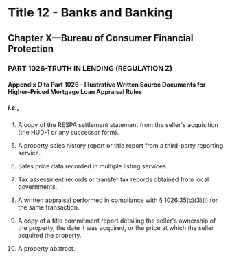 
# Title 12 - Banks and Banking
## Chapter X—Bureau of Consumer Financial Protection
### PART 1026-TRUTH IN LENDING (REGULATION Z)
#### Appendix O to Part 1026 - Illustrative Written Source Documents for Higher-Priced Mortgage Loan Appraisal Rules
##### i.e.,

4. A copy of the RESPA settlement statement from the seller's acquisition (the HUD-1 or any successor form).

5. A property sales history report or title report from a third-party reporting service.

6. Sales price data recorded in multiple listing services.

7. Tax assessment records or transfer tax records obtained from local governments.

8. A written appraisal performed in compliance with § 1026.35(c)(3)(i) for the same transaction.

9. A copy of a title commitment report detailing the seller's ownership of the property, the date it was acquired, or the price at which the seller acquired the property.

10. A property abstract.
